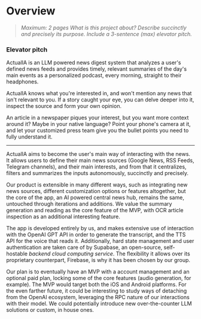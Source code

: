 # Overview

> *Maximum: 2 pages*
> *What is this project about?*
> *Describe succinctly and precisely its purpose.*
> *Include a 3-sentence (max) elevator pitch.*

### Elevator pitch

ActualIA is an LLM powered news digest system that analyzes a user's defined news feeds and provides timely, relevant summaries of the day's main events as a personalized podcast, every morning, straight to their headphones. 

ActualIA knows what you're interested in, and won't mention any news that isn't relevant to you. If a story caught your eye, you can delve deeper into it, inspect the source and form your own opinion. 

An article in a newspaper piques your interest, but you want more context around it? Maybe in your native language? Point your phone's camera at it, and let your customized press team give you the bullet points you need to fully understand it. 

---

ActualIA aims to become the user's main way of interacting with the news. It allows users to define their main news sources (Google News, RSS Feeds, Telegram channels), and their main interests, and from that it centralizes, filters and summarizes the inputs autonomously, succinctly and precisely. 

Our product is extensible in many different ways, such as integrating new news sources, different customization options or features altogether, but the core of the app, an AI powered central news hub, remains the same, untouched through iterations and additions. We value the summary generation and reading as the core feature of the MVP, with OCR article inspection as an additional interesting feature. 

The app is developed entirely by us, and makes extensive use of interaction with the OpenAI GPT API in order to generate the transcript, and the TTS API for the voice that reads it. Additionally, hard state management and user authentication are taken care of by Supabase, an open-source, self-hostable *backend cloud computing service*. The flexibility it allows over its proprietary counterpart, Firebase, is why it has been chosen by our group. 

Our plan is to eventually have an MVP with a account management and an optional paid plan, locking some of the core features (audio generation, for example). The MVP would target both the iOS and Android platforms. For the even farther future, it could be interesting to study ways of detaching from the OpenAI ecosystem, leveraging the RPC nature of our interactions with their model. We could potentially introduce new over-the-counter LLM solutions or custom, in house ones. 
